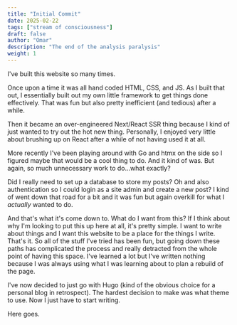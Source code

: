 ```yaml
---
title: "Initial Commit"
date: 2025-02-22
tags: ["stream of consciousness"]
draft: false
author: "Omar"
description: "The end of the analysis paralysis"
weight: 1
---
```


I've built this website so many times. 

Once upon a time it was all hand coded HTML, CSS, and JS. As I built that out, I essentially built out my own little framework to get things done effectively. That was fun but also pretty inefficient (and tedious) after a while.

Then it became an over-engineered Next/React SSR thing because I kind of just wanted to try out the hot new thing. Personally, I enjoyed very little about brushing up on React after a while of not having used it at all.

More recently I've been playing around with Go and htmx on the side so I figured maybe that would be a cool thing to do. And it kind of was. But again, so much unnecessary work to do...what exactly? 

Did I really need to set up a database to store my posts? Oh and also authentication so I could login as a site admin and create a new post? I kind of went down that road for a bit and it was fun but again overkill for what I *actually* wanted to do.

And that's what it's come down to. What do I want from this? If I think about why I'm looking to put this up here at all, it's pretty simple. I want to write about things and I want this website to be a place for the things I write. That's it. So all of the stuff I've tried has been fun, but going down these paths has complicated the process and really detracted from the whole point of having this space. I've learned a lot but I've written nothing because I was always using what I was learning about to plan a rebuild of the page.

I've now decided to just go with Hugo (kind of the obvious choice for a personal blog in retrospect). The hardest decision to make was what theme to use. Now I just have to start writing.

Here goes.

